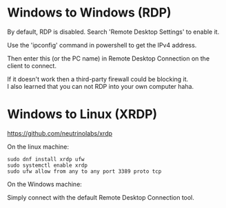 

# Windows to Windows (RDP)

By default, RDP is disabled. Search 'Remote Desktop Settings' to enable it.

Use the 'ipconfig' command in powershell to get the IPv4 address.

Then enter this (or the PC name) in Remote Desktop Connection on the client to connect. 

If it doesn't work then a third-party firewall could be blocking it. <br>
I also learned that you can not RDP into your own computer haha.


# Windows to Linux (XRDP)

<https://github.com/neutrinolabs/xrdp>

On the linux machine:

```
sudo dnf install xrdp ufw
sudo systemctl enable xrdp
sudo ufw allow from any to any port 3389 proto tcp
```

On the Windows machine:

Simply connect with the default Remote Desktop Connection tool.
